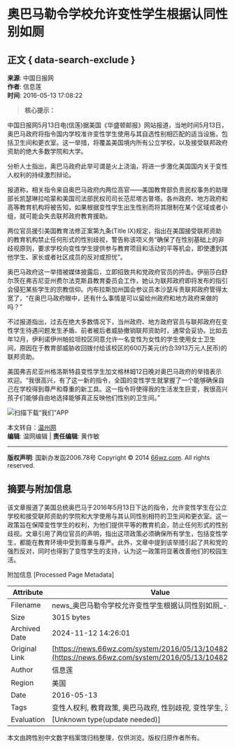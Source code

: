 # 奥巴马勒令学校允许变性学生根据认同性别如厕

## 正文 { data-search-exclude }


**来源**: 中国日报网  
**作者**: 信息莲  
**时间**: 2016-05-13 17:08:22  

> **核心提示：**

中国日报网5月13日电(信莲)据美国《华盛顿邮报》网站报道，当地时间5月13日，奥巴马政府将指令国内学校准许变性学生使用与其自选性别相匹配的适当设施，包括卫生间和更衣室。这一举措，将覆盖美国境内所有公立学校，以及接受联邦政府资助的绝大多数学院和大学。

分析人士指出，奥巴马政府此举可谓是火上浇油，将进一步激化美国国内关于变性人权利的持续激烈辩论。

报道称，相关指令来自奥巴马政府内两位高官——美国教育部负责民权事务的助理部长凯瑟琳拉哈蒙和美国司法部民权司司长范尼塔古普塔。各州政府、地方政府和高等教育机构将被告知，如果根据变性学生出生性别而将其限制在某个区域或者小组，就可能会失去联邦政府教育援助。

两位官员援引美国教育法修正案第九条(Title IX)规定，指出在美国接受联邦资助的教育机构禁止任何形式的性别歧视，警告称该项义务“确保了在性别基础上的非歧视原则，要求学校向变性学生提供参与教育项目和活动的平等机会，即使遭到其他学生、家长或者社区成员的反对或担忧”。

奥巴马政府这一举措被媒体披露后，立即招致共和党政府官员的抨击。伊丽莎白舒尔茨在弗吉尼亚州费尔法克斯县教育委员会工作，她认为联邦政府即将发布的指引会侵犯某些学生的宗教信仰。内布拉斯加州国会参议员本沙瑟斥责联邦政府管得太宽了，“在奥巴马政府眼中，还有什么事情是可以留给州政府和地方政府来做的吗？”

不过报道指出，过去在绝大多数情况下，当州政府、地方政府官员与联邦政府在变性学生待遇问题发生矛盾、前者被后者威胁撤销联邦资助时，通常会妥协。比如去年12月，伊利诺伊州帕拉坦校区同意允许一名变性为女性的学生使用女士卫生间，原因在于教育部威胁收回拨付给该校区的600万美元(约合3913万元人民币)的联邦资助。

美国弗吉尼亚州格洛斯特县变性学生加文格林姆12日晚对奥巴马政府的举措表示欢迎。“我很高兴，有了这一新的指令，全国的变性学生就掌握了一个能够确保自己在学校得到尊严和尊重的新工具。这一指令将使得我的生活发生巨变，我很高兴孩子们能够自由地选择能够真正反映他们性别的卫生间。”

![扫描下载“我们”APP](https://news.66wz.com/images/604.gif)

本文转自：[温州网](http://www.66wz.com)  
**编辑**: 温网编辑 | **责任编辑**: 黄作敏  

---

**版权声明**: 国新办发函2006.78号 Copyright © 2014 [66wz.com](http://www.66wz.com). All rights reserved.

## 摘要与附加信息

<!-- tcd_abstract -->
该文章报道了美国总统奥巴马于2016年5月13日下达的指令，允许变性学生在公立学校和接受联邦资助的学院和大学使用与其认同性别相符的卫生间和更衣室。这一政策旨在保障变性学生的权利，为他们提供平等的教育机会，防止任何形式的性别歧视。文章引用了两位官员的声明，指出这项政策必须确保所有学生，包括变性学生，都能在教育环境中受到尊重与尊严。此外，文章中提到该举措引起了共和党的强烈反对，同时也得到了变性学生的支持，认为这一政策将显著改善他们的校园生活。
<!-- tcd_abstract_end -->

附加信息 [Processed Page Metadata]

| Attribute       | Value                                  |
|-----------------|----------------------------------------|
| Filename        | news_奥巴马勒令学校允许变性学生根据认同性别如厕_-_新闻.md                             |
| Size            | 3015 bytes                           |
| Archived Date   | 2024-11-12 14:26:01                             |
| Original Link   | [https://news.66wz.com/system/2016/05/13/104827933.shtml](https://news.66wz.com/system/2016/05/13/104827933.shtml)                       |
| Author          | 信息莲                               |
| Region          | 美国                               |
| Date            | 2016-05-13                                 |
| Tags            | 变性人权利, 教育政策, 奥巴马政府, 性别歧视, 变性学生, 法律政策                                 |
| Evaluation            | [Unknown type(update needed)]                                 |
<!-- tcd_table_end -->

本文由跨性别中文数字档案馆归档整理，仅供浏览。版权归原作者所有。

